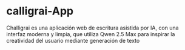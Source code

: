 # calligrai-App
Challigrai es una aplicación web de escritura asistida por IA, con una interfaz moderna y limpia, que utiliza Qwen 2.5 Max para inspirar la creatividad del usuario mediante generación de texto
